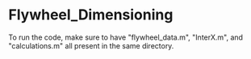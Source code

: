 # Flywheel_Dimensioning

To run the code, make sure to have "flywheel_data.m", "InterX.m", and "calculations.m" all present in the same directory.
